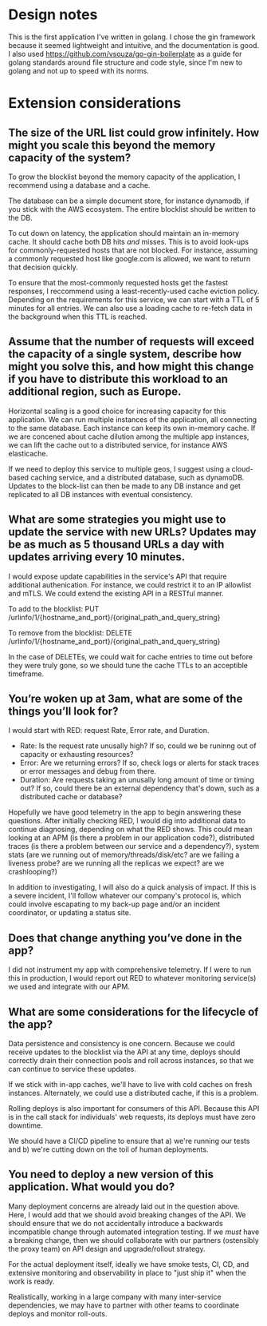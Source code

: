 # Design notes

This is the first application I've written in golang. I chose the gin framework because it seemed lightweight and intuitive, and the documentation is good. I also used https://github.com/vsouza/go-gin-boilerplate as a guide for golang standards around file structure and code style, since I'm new to golang and not up to speed with its norms.

# Extension considerations

## The size of the URL list could grow infinitely. How might you scale this beyond the memory capacity of the system? 

To grow the blocklist beyond the memory capacity of the application, I recommend using a database and a cache.

The database can be a simple document store, for instance dynamodb, if you stick with the AWS ecosystem. The entire blocklist should be written to the DB. 

To cut down on latency, the application should maintain an in-memory cache. It should cache both DB hits *and* misses. This is to avoid look-ups for commonly-requested hosts that are not blocked. For instance, assuming a commonly requested host like google.com is allowed, we want to return that decision quickly.

To ensure that the most-commonly requested hosts get the fastest responses, I reccommend using a least-recently-used cache eviction policy. Depending on the requirements for this service, we can start with a TTL of 5 minutes for all entries. We can also use a loading cache to re-fetch data in the background when this TTL is reached.

## Assume that the number of requests will exceed the capacity of a single system, describe how might you solve this, and how might this change if you have to distribute this workload to an additional region, such as Europe. 

Horizontal scaling is a good choice for increasing capacity for this application. We can run multiple instances of the application, all connecting to the same database. Each instance can keep its own in-memory cache. If we are concened about cache dilution among the multiple app instances, we can lift the cache out to a distributed service, for instance AWS elasticache.

If we need to deploy this service to multiple geos, I suggest using a cloud-based caching service, and a distributed database, such as dynamoDB. Updates to the block-list can then be made to any DB instance and get replicated to all DB instances with eventual consistency.

## What are some strategies you might use to update the service with new URLs? Updates may be as much as 5 thousand URLs a day with updates arriving every 10 minutes.

I would expose update capabilities in the service's API that require additional authenication. For instance, we could restrict it to an IP allowlist and mTLS. We could extend the existing API in a RESTful manner.

To add to the blocklist:
PUT /urlinfo/1/{hostname_and_port}/{original_path_and_query_string}

To remove from the blocklist:
DELETE /urlinfo/1/{hostname_and_port}/{original_path_and_query_string}

In the case of DELETEs, we could wait for cache entries to time out before they were truly gone, so we should tune the cache TTLs to an acceptible timeframe.

## You’re woken up at 3am, what are some of the things you’ll look for?

I would start with RED: request Rate, Error rate, and Duration. 

* Rate: Is the request rate unusally high? If so, could we be runinng out of capacity or exhausting resources?
* Error: Are we returning errors? If so, check logs or alerts for stack traces or error messages and debug from there.
* Duration: Are requests taking an unusally long amount of time or timing out? If so, could there be an external dependency that's down, such as a distributed cache or database?

Hopefully we have good telemetry in the app to begin answering these questions. After initially checking RED, I would dig into additional data to continue diagnosing, depending on what the RED shows. This could mean looking at an APM (is there a problem in our application code?), distributed traces (is there a problem between our service and a dependency?), system stats (are we running out of memory/threads/disk/etc? are we failing a liveness probe? are we running all the replicas we expect? are we crashlooping?)

In addition to investigating, I will also do a quick analysis of impact. If this is a severe incident, I'll follow whatever our company's protocol is, which could involve escapating to my back-up page and/or an incident coordinator, or updating a status site.

## Does that change anything you’ve done in the app?

I did not instrument my app with comprehensive telemetry. If I were to run this in production, I would report out RED to whatever monitoring service(s) we used and integrate with our APM.

## What are some considerations for the lifecycle of the app?

Data persistence and consistency is one concern. Because we could receive updates to the blocklist via the API at any time, deploys should correctly drain their connection pools and roll across instances, so that we can continue to service these updates.

If we stick with in-app caches, we'll have to live with cold caches on fresh instances. Alternately, we could use a distributed cache, if this is a problem.

Rolling deploys is also important for consumers of this API. Because this API is in the call stack for individuals' web requests, its deploys must have zero downtime.

We should have a CI/CD pipeline to ensure that a) we're running our tests and b) we're cutting down on the toil of human deployments. 

## You need to deploy a new version of this application. What would you do?

Many deployment concerns are already laid out in the question above. Here, I would add that we should avoid breaking changes of the API. We should ensure that we do not accidentally introduce a backwards incompatible change through automated integration testing. If we _must_ have a breaking change, then we should collaborate with our partners (ostensibly the proxy team) on API design and upgrade/rollout strategy.

For the actual deployment itself, ideally we have smoke tests, CI, CD, and extensive monitoring and observability in place to "just ship it" when the work is ready.

Realistically, working in a large company with many inter-service dependencies, we may have to partner with other teams to coordinate deploys and monitor roll-outs.
